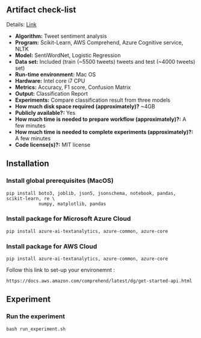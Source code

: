 ## Artifact check-list

Details: [Link](http://cTuning.org/ae/submission_extra.html)

* **Algorithm:** Tweet sentiment analysis
* **Program:** Scikit-Learn, AWS Comprehend, Azure Cognitive service, NLTK
* **Model:** SentiWordNet, Logistic Regression
* **Data set:** Included (train (~5500 tweets) tweets and test (~4000 tweets) set)
* **Run-time environment:** Mac OS
* **Hardware:** Intel core i7 CPU
* **Metrics:** Accuracy, F1 score, Confusion Matrix 
* **Output:** Classification Report
* **Experiments:** Compare classification result from three models
* **How much disk space required (approximately)?** ~4GB
* **Publicly available?:** Yes
* **How much time is needed to prepare workflow (approximately)?:** A few minutes
* **How much time is needed to complete experiments (approximately)?:** A few minutes
* **Code license(s)?:** MIT license 

## Installation

### Install global prerequisites (MacOS)

```
pip install boto3, joblib, json5, jsonschema, notebook, pandas, scikit-learn, re \
            numpy, matplotlib, pandas
```

### Install package for Microsoft Azure Cloud
```
pip install azure-ai-textanalytics, azure-common, azure-core
```

### Install package for AWS Cloud
```
pip install azure-ai-textanalytics, azure-common, azure-core
```
Follow this link to set-up your environemnt :
```
https://docs.aws.amazon.com/comprehend/latest/dg/get-started-api.html
```

## Experiment

### Run the experiment
```
bash run_experiment.sh
```


